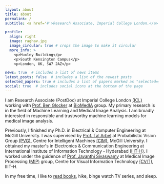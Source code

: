 ```yaml
---
layout: about
title: about
permalink: /
subtitle: <a href='#'>Research Associate, Imperial College London.</a>

profile:
  align: right
  image: raghav.jpg
  image_circular: true # crops the image to make it circular
  more_info: >
    <p>Huxley Building</p>
    <p>South Kensington Campus</p>
    <p>London, UK, SW7 2AZ</p>

news: true  # includes a list of news items
latest_posts: false  # includes a list of the newest posts
selected_papers: true # includes a list of papers marked as "selected={true}"
social: true  # includes social icons at the bottom of the page
---
```

I am Research Associate (PostDoc) at Imperial College London [(ICL)](https://www.imperial.ac.uk/) working with [Prof. Ben Glocker](http://wp.doc.ic.ac.uk/bglocker/) at [BioMedIA](https://biomedia.doc.ic.ac.uk/) group. My primary research is in the field of Machine Learning and Medical Image Analysis. I am broadly interested in responsible and trustworthy machine learning models for medical image analysis.

Previously, I finished my Ph.D. in Electrical & Computer Engineering at McGill University. I was supervised by [Prof. Tal Arbel](http://cim.mcgill.ca/~arbel) at Probabilistic Vision Group [(PVG)](http://cim.mcgill.ca/~pvg), Centre for Intelligent Machines [(CIM)](http://cim.mcgill.ca), McGill University.  I obtained my master's in Electronics & Communication Engineering at International Institute of Information Technology - Hyderabad [(IIIT-H)](http://iiit.ac.in). I worked under the guidence of [Prof. Jayanthi Sivaswamy](http://iiit.ac.in/people/faculty/jsivaswamy/) at Medical Image Processing [(MIP)](http://cvit.iiit.ac.in/projects/mip) group, Centre for Visual Information Technology [(CVIT)](http://cvit.iiit.ac.in), IIIT-H. 

In my free time, I like to [read books](https://www.goodreads.com/user/show/11985200-raghav-mehta), hike, binge watch TV series, and sleep.   

<!-- Write your biography here. Tell the world about yourself. Link to your favorite [subreddit](http://reddit.com). You can put a picture in, too. The code is already in, just name your picture `prof_pic.jpg` and put it in the `img/` folder.

Put your address / P.O. box / other info right below your picture. You can also disable any of these elements by editing `profile` property of the YAML header of your `_pages/about.md`. Edit `_bibliography/papers.bib` and Jekyll will render your [publications page](/al-folio/publications/) automatically.

Link to your social media connections, too. This theme is set up to use [Font Awesome icons](https://fontawesome.com/) and [Academicons](https://jpswalsh.github.io/academicons/), like the ones below. Add your Facebook, Twitter, LinkedIn, Google Scholar, or just disable all of them. -->